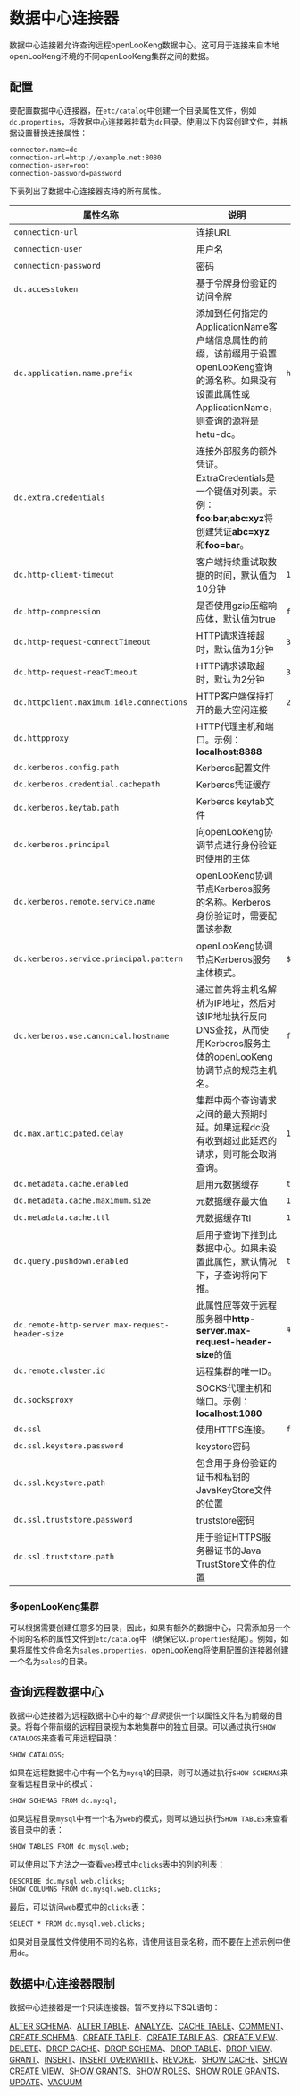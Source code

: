 
# 数据中心连接器

数据中心连接器允许查询远程openLooKeng数据中心。这可用于连接来自本地openLooKeng环境的不同openLooKeng集群之间的数据。

## 配置

要配置数据中心连接器，在`etc/catalog`中创建一个目录属性文件，例如`dc.properties`，将数据中心连接器挂载为`dc`目录。使用以下内容创建文件，并根据设置替换连接属性：

```{.none}
connector.name=dc
connection-url=http://example.net:8080
connection-user=root
connection-password=password
```

下表列出了数据中心连接器支持的所有属性。

| 属性名称| 说明| 默认值|
|----------|----------|----------|
| `connection-url`| 连接URL| |
| `connection-user`| 用户名| |
| `connection-password`| 密码| |
| `dc.accesstoken`| 基于令牌身份验证的访问令牌| |
| `dc.application.name.prefix`| 添加到任何指定的ApplicationName客户端信息属性的前缀，该前缀用于设置openLooKeng查询的源名称。如果没有设置此属性或ApplicationName，则查询的源将是hetu-dc。| `hetu-dc`|
| `dc.extra.credentials`| 连接外部服务的额外凭证。ExtraCredentials是一个键值对列表。示例：**foo:bar;abc:xyz**将创建凭证**abc=xyz**和**foo=bar**。| |
| `dc.http-client-timeout`| 客户端持续重试取数据的时间，默认值为10分钟| `10.00m`|
| `dc.http-compression`| 是否使用gzip压缩响应体，默认值为true| `false`|
| `dc.http-request-connectTimeout`| HTTP请求连接超时，默认值为1分钟| `30.00s`|
| `dc.http-request-readTimeout`| HTTP请求读取超时，默认为2分钟| `30.00s`|
| `dc.httpclient.maximum.idle.connections`| HTTP客户端保持打开的最大空闲连接| `20`|
| `dc.httpproxy`| HTTP代理主机和端口。示例：**localhost:8888**| |
| `dc.kerberos.config.path`| Kerberos配置文件| |
| `dc.kerberos.credential.cachepath`| Kerberos凭证缓存| |
| `dc.kerberos.keytab.path`| Kerberos keytab文件| |
| `dc.kerberos.principal`| 向openLooKeng协调节点进行身份验证时使用的主体| |
| `dc.kerberos.remote.service.name`| openLooKeng协调节点Kerberos服务的名称。Kerberos身份验证时，需要配置该参数| |
| `dc.kerberos.service.principal.pattern`| openLooKeng协调节点Kerberos服务主体模式。| `${SERVICE}@${HOST}`|
| `dc.kerberos.use.canonical.hostname`| 通过首先将主机名解析为IP地址，然后对该IP地址执行反向DNS查找，从而使用Kerberos服务主体的openLooKeng协调节点的规范主机名。| `false`|
| `dc.max.anticipated.delay`| 集群中两个查询请求之间的最大预期时延。如果远程dc没有收到超过此延迟的请求，则可能会取消查询。| `10.00m`|
| `dc.metadata.cache.enabled`| 启用元数据缓存| `true`|
| `dc.metadata.cache.maximum.size`| 元数据缓存最大值| `10000`|
| `dc.metadata.cache.ttl`| 元数据缓存Ttl| `1.00s`|
| `dc.query.pushdown.enabled`| 启用子查询下推到此数据中心。如果未设置此属性，默认情况下，子查询将向下推。| `true`|
| `dc.remote-http-server.max-request-header-size`| 此属性应等效于远程服务器中**http-server.max-request-header-size**的值| `4kB`|
| `dc.remote.cluster.id`| 远程集群的唯一ID。| |
| `dc.socksproxy`| SOCKS代理主机和端口。示例：**localhost:1080**| |
| `dc.ssl`| 使用HTTPS连接。| `false`|
| `dc.ssl.keystore.password`| keystore密码| |
| `dc.ssl.keystore.path`| 包含用于身份验证的证书和私钥的JavaKeyStore文件的位置| |
| `dc.ssl.truststore.password`| truststore密码| |
| `dc.ssl.truststore.path`| 用于验证HTTPS服务器证书的Java TrustStore文件的位置| |

### 多openLooKeng集群

可以根据需要创建任意多的目录，因此，如果有额外的数据中心，只需添加另一个不同的名称的属性文件到`etc/catalog`中（确保它以`.properties`结尾）。例如，如果将属性文件命名为`sales.properties`，openLooKeng将使用配置的连接器创建一个名为`sales`的目录。

## 查询远程数据中心

数据中心连接器为远程数据中心中的每个*目录*提供一个以属性文件名为前缀的目录。将每个带前缀的远程目录视为本地集群中的独立目录。可以通过执行`SHOW CATALOGS`来查看可用远程目录：

    SHOW CATALOGS;

如果在远程数据中心中有一个名为`mysql`的目录，则可以通过执行`SHOW SCHEMAS`来查看远程目录中的模式：

    SHOW SCHEMAS FROM dc.mysql;

如果远程目录`mysql`中有一个名为`web`的模式，则可以通过执行`SHOW TABLES`来查看该目录中的表：

    SHOW TABLES FROM dc.mysql.web;

可以使用以下方法之一查看`web`模式中`clicks`表中的列的列表：

    DESCRIBE dc.mysql.web.clicks;
    SHOW COLUMNS FROM dc.mysql.web.clicks;

最后，可以访问`web`模式中的`clicks`表：

    SELECT * FROM dc.mysql.web.clicks;

如果对目录属性文件使用不同的名称，请使用该目录名称，而不要在上述示例中使用`dc`。

## 数据中心连接器限制

数据中心连接器是一个只读连接器。暂不支持以下SQL语句：

[ALTER SCHEMA](../sql/alter-schema.md)、[ALTER TABLE](../sql/alter-table.md)、[ANALYZE](../sql/analyze.md)、[CACHE TABLE](../sql/cache-table.md)、[COMMENT](../sql/comment.md)、[CREATE SCHEMA](../sql/create-schema.md)、[CREATE TABLE](../sql/create-table.md)、[CREATE TABLE AS](../sql/create-table-as.md)、[CREATE VIEW](../sql/create-view.md)、[DELETE](../sql/delete.md)、[DROP CACHE](../sql/drop-cache.md)、[DROP SCHEMA](../sql/drop-schema.md)、[DROP TABLE](../sql/drop-table.md)、[DROP VIEW](../sql/drop-view.md)、[GRANT](../sql/grant.md)、[INSERT](../sql/insert.md)、[INSERT OVERWRITE](../sql/insert-overwrite.md)、[REVOKE](../sql/revoke.md)、[SHOW CACHE](../sql/show-cache.md)、[SHOW CREATE VIEW](../sql/show-create-view.md)、[SHOW GRANTS](../sql/show-grants.md)、[SHOW ROLES](../sql/show-roles.md)、[SHOW ROLE GRANTS](../sql/show-role-grants.md)、[UPDATE](../sql/update.md)、[VACUUM](../sql/vacuum.md)